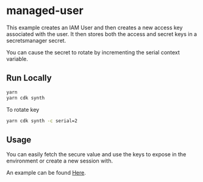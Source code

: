 # managed-user

This example creates an IAM User and then creates a new access key associated with the user. It then stores both the access and secret keys in a secretsmanager secret.

You can cause the secret to rotate by incrementing the serial context variable.

## Run Locally

```bash
yarn
yarn cdk synth
```

To rotate key

```bash
yarn cdk synth -c serial=2
```

## Usage

You can easily fetch the secure value and use the keys to expose in the environment or create a new session with.

An example can be found [Here](/managed-user/examples/example_deploy_script.py).
